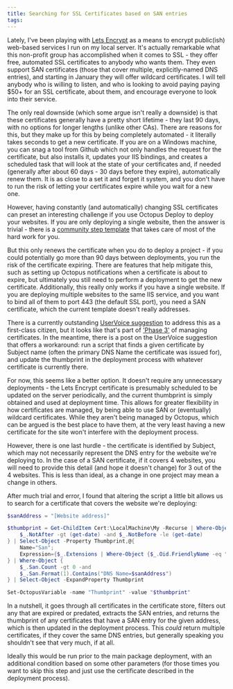 ```yaml
---
title: Searching for SSL Certificates based on SAN entries
tags:
---
```


Lately, I've been playing with [Lets Encrypt](https://letsencrypt.org/) as a means to encrypt public(ish) web-based services I run on my local server. It's actually remarkable what this non-profit group has accomplished when it comes to SSL - they offer free, automated SSL certificates to anybody who wants them. They even support SAN certificates (those that cover multiple, explicitly-named DNS entries), and starting in January they will offer wildcard certificates. I will tell anybody who is willing to listen, and who is looking to avoid paying paying $50+ for an SSL certificate, about them, and encourage everyone to look into their service. 

The only real downside (which some argue isn't really a downside) is that these certificates generally have a pretty short lifetime - they last 90 days, with no options for longer lengths (unlike other CAs). There are reasons for this, but they make up for this by being completely automated - it literally takes seconds to get a new certificate. If you are on a Windows machine, you can snag a tool from Github which not only handles the request for the certificate, but also installs it, updates your IIS bindings, and creates a scheduled task that will look at the state of your certificates and, if needed (generally after about 60 days - 30 days before they expire), automatically renew them. It is as close to a set it and forget it system, and you don't have to run the risk of letting your certificates expire while you wait for a new one.

However, having constantly (and automatically) changing SSL certificates can preset an interesting challenge if you use Octopus Deploy to deploy your websites. If you are only deploying a single website, then the answer is trivial - there is a [community step template](http://library.octopusdeploy.com/step-templates/bc81b8a6-dc56-4769-87b5-650af7a38162/actiontemplate-lets-encrypt-create-ssl-certificate) that takes care of most of the hard work for you. 

But this only renews the certificate when you do to deploy a project - if you could potentially go more than 90 days between deployments, you run the risk of the certificate expiring. There are features that help mitigate this, such as setting up Octopus notifications when a certificate is about to expire, but ultimately you still need to perform a deployment to get the new certificate.
Additionally, this really only works if you have a single website. If you are deploying multiple websites to the same IIS service, and you want to bind all of them to port 443 (the default SSL port), you need a SAN certificate, which the current template doesn't really addresses. 

There is a currently outstanding [UserVoice suggestion](https://octopusdeploy.uservoice.com/forums/170787-general/suggestions/15045072-support-letsncrypt-for-octopus-certificates) to address this as a first-class citizen, but it looks like that's part of ['Phase 3'](https://github.com/OctopusDeploy/Issues/issues/2701) of managing certificates. In the meantime, there is a post on the UserVoice suggestion that offers a workaround: run a script that finds a given certificate by Subject name (often the primary DNS Name the certificate was issued for), and update the thumbprint in the deployment process with whatever certificate is currently there.

For now, this seems like a better option. It doesn't require any unnecessary deployments - the Lets Encrypt certificate is presumably scheduled to be updated on the server periodically, and the current thumbprint is simply obtained and used at deployment time. This allows for greater flexibility in how certificates are managed, by being able to use SAN or (eventually) wildcard certificates. While they aren't being managed by Octopus, which can be argued is the best place to have them, at the very least having a new certificate for the site won't interfere with the deployment process. 

However, there is one last hurdle - the certificate is identified by Subject, which may not necessarily represent the DNS entry for the website we're deploying to. In the case of a SAN certificate, if it covers 4 websites, you will need to provide this detail (and hope it doesn't change) for 3 out of the 4 websites. This is less than ideal, as a change in one project may mean a change in others.

After much trial and error, I found that altering the script a little bit allows us to search for a certificate that covers the website we're deploying:

```powershell
$sanAddress = "[Website address]"

$thumbprint = Get-ChildItem Cert:\LocalMachine\My -Recurse | Where-Object {
    $_.NotAfter -gt (get-date) -and $_.NotBefore -le (get-date)
} | Select-Object -Property Thumbprint,@{
    Name="San";
    Expression={$_.Extensions | Where-Object {$_.Oid.FriendlyName -eq "subject alternative name"}}
} | Where-Object {
    $_.San.Count -gt 0 -and 
    $_.San.Format(1).Contains("DNS Name=$sanAddress")
} | Select-Object -ExpandProperty Thumbprint

Set-OctopusVariable -name "Thumbprint" -value "$thumbprint"
```

In a nutshell, it goes through all certificates in the certificate store, filters out any that are expired or predated, extracts the SAN entries, and returns the thumbprint of any certificates that have a SAN entry for the given address, which is then updated in the deployment process. This _could_ return multiple certificates, if they cover the same DNS entries, but generally speaking you shouldn't see that very much, if at all.

Ideally this would be run prior to the main package deployment, with an additional condition based on some other parameters (for those times you want to skip this step and just use the certificate described in the deployment process).